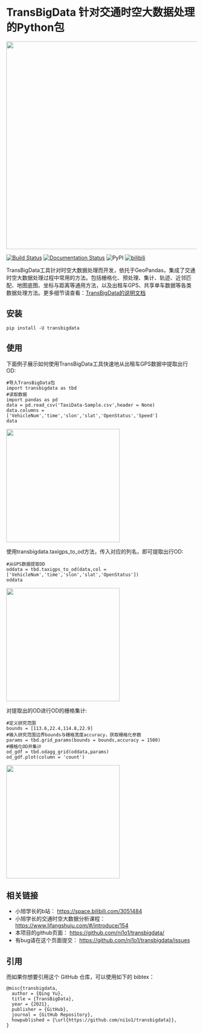 # TransBigData 针对交通时空大数据处理的Python包

<img src="https://github.com/ni1o1/transbigdata/raw/main/docs/source/_static/logo-wordmark-dark.png" style="width:550px">

[![Build Status](https://app.travis-ci.com/ni1o1/transbigdata.svg?branch=main)](https://app.travis-ci.com/ni1o1/transbigdata) [![Documentation Status](https://readthedocs.org/projects/transbigdata/badge/?version=latest)](https://transbigdata.readthedocs.io/en/latest/?badge=latest) ![PyPI](https://img.shields.io/pypi/v/transbigdata) [![bilibili](https://img.shields.io/badge/bilibili-%E5%90%8C%E6%B5%8E%E5%B0%8F%E6%97%AD%E5%AD%A6%E9%95%BF-green.svg)](https://space.bilibili.com/3051484)  

TransBigData工具针对时空大数据处理而开发，依托于GeoPandas，集成了交通时空大数据处理过程中常用的方法。包括栅格化、预处理、集计、轨迹、近邻匹配、地图底图、坐标与距离等通用方法，以及出租车GPS、共享单车数据等各类数据处理方法。更多细节请查看：[TransBigData的说明文档](https://transbigdata.readthedocs.io/en/latest/)


## 安装

    pip install -U transbigdata


## 使用

下面例子展示如何使用TransBigData工具快速地从出租车GPS数据中提取出行OD:

    #导入TransBigData包
    import transbigdata as tbd
    #读取数据    
    import pandas as pd
    data = pd.read_csv('TaxiData-Sample.csv',header = None) 
    data.columns = ['VehicleNum','time','slon','slat','OpenStatus','Speed'] 
    data

<img src="https://github.com/ni1o1/transbigdata/raw/main/docs/source/_static/WX20211021-192131@2x.png" style="height:300px">

使用transbigdata.taxigps_to_od方法，传入对应的列名，即可提取出行OD:

    #从GPS数据提取OD
    oddata = tbd.taxigps_to_od(data,col = ['VehicleNum','time','slon','slat','OpenStatus'])
    oddata

<img src="https://github.com/ni1o1/transbigdata/raw/main/docs/source/_static/WX20211021-190104@2x.png" style="height:300px">

对提取出的OD进行OD的栅格集计:

    #定义研究范围
    bounds = [113.6,22.4,114.8,22.9]
    #输入研究范围边界bounds与栅格宽度accuracy，获取栅格化参数
    params = tbd.grid_params(bounds = bounds,accuracy = 1500)
    #栅格化OD并集计
    od_gdf = tbd.odagg_grid(oddata,params)
    od_gdf.plot(column = 'count')

<img src="https://github.com/ni1o1/transbigdata/raw/main/docs/source/_static/WX20211021-190524@2x.png" style="height:300px">

## 相关链接

* 小旭学长的b站： https://space.bilibili.com/3051484
* 小旭学长的交通时空大数据分析课程： https://www.lifangshuju.com/#/introduce/154  
* 本项目的github页面： https://github.com/ni1o1/transbigdata/  
* 有bug请在这个页面提交： https://github.com/ni1o1/transbigdata/issues

## 引用

而如果你想要引用这个 GitHub 仓库，可以使用如下的 bibtex：

```
@misc{transbigdata,
  author = {Qing Yu},
  title = {TransBigData},
  year = {2021},
  publisher = {GitHub},
  journal = {GitHub Repository},
  howpublished = {\url{https://github.com/ni1o1/transbigdata}},
}
```